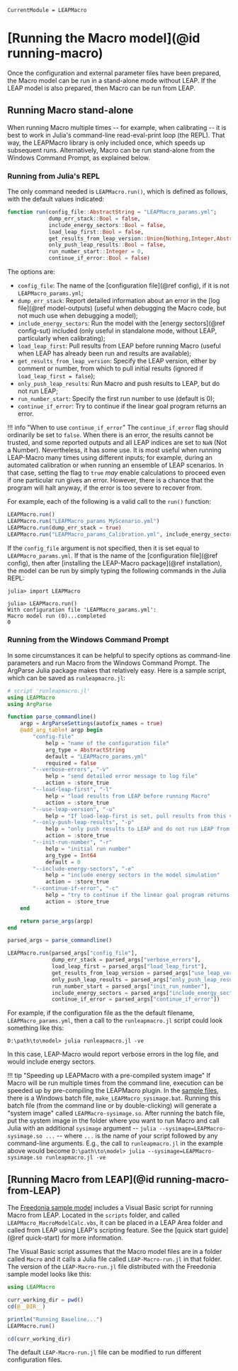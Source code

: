 ```@meta
CurrentModule = LEAPMacro
```

# [Running the Macro model](@id running-macro)
Once the configuration and external parameter files have been prepared, the Macro model can be run in a stand-alone mode without LEAP. If the LEAP model is also prepared, then Macro can be run from LEAP.

## Running Macro stand-alone
When running Macro multiple times -- for example, when calibrating -- it is best to work in Julia's command-line read-eval-print loop (the REPL). That way, the LEAPMacro library is only included once, which speeds up subsequent runs. Alternatively, Macro can be run stand-alone from the Windows Command Prompt, as explained below.

### Running from Julia's REPL
The only command needed is `LEAPMacro.run()`, which is defined as follows, with the default values indicated:
```julia
function run(config_file::AbstractString = "LEAPMacro_params.yml";
             dump_err_stack::Bool = false,
             include_energy_sectors::Bool = false,
             load_leap_first::Bool = false,
             get_results_from_leap_version::Union{Nothing,Integer,AbstractString} = nothing,
             only_push_leap_results::Bool = false,
             run_number_start::Integer = 0,
             continue_if_error::Bool = false)
```

The options are:
  * `config_file`: The name of the [configuration file](@ref config), if it is not `LEAPMacro_params.yml`;
  * `dump_err_stack`: Report detailed information about an error in the [log file](@ref model-outputs) (useful when debugging the Macro code, but not much use when debugging a model);
  * `include_energy_sectors`: Run the model with the [energy sectors](@ref config-sut) included (only useful in standalone mode, without LEAP, particularly when calibrating);
  * `load_leap_first`: Pull results from LEAP before running Macro (useful when LEAP has already been run and results are available);
  * `get_results_from_leap_version`: Specify the LEAP version, either by comment or number, from which to pull initial results (ignored if `load_leap_first = false`);
  * `only_push_leap_results`: Run Macro and push results to LEAP, but do not run LEAP;
  * `run_number_start`: Specify the first run number to use (default is 0);
  * `continue_if_error`: Try to continue if the linear goal program returns an error.

!!! info "When to use `continue_if_error`"
    The `continue_if_error` flag should ordinarily be set to `false`. When there is an error, the results cannot be trusted, and some reported outputs and all LEAP indices are set to `NaN` (Not a Number). Nevertheless, it has some use. It is most useful when running LEAP-Macro many times using different inputs; for example, during an automated calibration or when running an ensemble of LEAP scenarios. In that case, setting the flag to `true` _may_ enable calculations to proceed even if one particular run gives an error. However, there is a chance that the program will halt anyway, if the error is too severe to recover from.

For example, each of the following is a valid call to the `run()` function:
```julia
LEAPMacro.run()
LEAPMacro.run("LEAPMacro_params_MyScenario.yml")
LEAPMacro.run(dump_err_stack = true)
LEAPMacro.run("LEAPMacro_params_Calibration.yml", include_energy_sectors = true)
```

If the `config_file` argument is not specified, then it is set equal to `LEAPMacro_params.yml`. If that is the name of the [configuration file](@ref config), then after [installing the LEAP-Macro package](@ref installation), the model can be run by simply typing the following commands in the Julia REPL:
```
julia> import LEAPMacro

julia> LEAPMacro.run()
With configuration file 'LEAPMacro_params.yml':
Macro model run (0)...completed
0
```

### Running from the Windows Command Prompt
In some circumstances it can be helpful to specify options as command-line parameters and run Macro from the Windows Command Prompt. The ArgParse Julia package makes that relatively easy. Here is a sample script, which can be saved as `runleapmacro.jl`:
```julia
# script 'runleapmacro.jl'
using LEAPMacro
using ArgParse

function parse_commandline()
    argp = ArgParseSettings(autofix_names = true)
    @add_arg_table! argp begin
        "config-file"
            help = "name of the configuration file"
            arg_type = AbstractString
            default = "LEAPMacro_params.yml"
            required = false
        "--verbose-errors", "-v"
            help = "send detailed error message to log file"
            action = :store_true
        "--load-leap-first", "-l"
            help = "load results from LEAP before running Macro"
            action = :store_true
        "--use-leap-version", "-u"
            help = "If load-leap-first is set, pull results from this version"
        "--only-push-leap-results", "-p"
            help = "only push results to LEAP and do not run LEAP from Macro"
            action = :store_true
        "--init-run-number", "-r"
            help = "initial run number"
            arg_type = Int64
            default = 0
        "--include-energy-sectors", "-e"
            help = "include energy sectors in the model simulation"
            action = :store_true
        "--continue-if-error", "-c"
            help = "try to continue if the linear goal program returns an error"
            action = :store_true
    end

    return parse_args(argp)
end

parsed_args = parse_commandline()

LEAPMacro.run(parsed_args["config_file"],
              dump_err_stack = parsed_args["verbose_errors"],
              load_leap_first = parsed_args["load_leap_first"],
              get_results_from_leap_version = parsed_args["use_leap_version"], 
              only_push_leap_results = parsed_args["only_push_leap_results"],
              run_number_start = parsed_args["init_run_number"],
              include_energy_sectors = parsed_args["include_energy_sectors"],
              continue_if_error = parsed_args["continue_if_error"])
```
For example, if the configuration file as the the default filename, `LEAPMacro_params.yml`, then a call to the `runleapmacro.jl` script could look something like this:
```
D:\path\to\model> julia runleapmacro.jl -ve
```
In this case, LEAP-Macro would report verbose errors in the log file, and would include energy sectors.

!!! tip "Speeding up LEAPMacro with a pre-compiled system image"
    If Macro will be run multiple times from the command line, execution can be speeded up by pre-compiling the LEAPMacro plugin. In the [sample files](assets/Macro.zip), there is a Windows batch file, `make_LEAPMacro_sysimage.bat`. Running this batch file (from the command line or by double-clicking) will generate a "system image" called `LEAPMacro-sysimage.so`. After running the batch file, put the system image in the folder where you want to run Macro and call Julia with an additional `sysimage` argument -- `julia --sysimage=LEAPMacro-sysimage.so ...` -- where `...` is the name of your script followed by any command-line arguments. E.g., the call to `runleapmacro.jl` in the example above would become
    ```
    D:\path\to\model> julia --sysimage=LEAPMacro-sysimage.so runleapmacro.jl -ve
    ```

## [Running Macro from LEAP](@id running-macro-from-LEAP)
The [Freedonia sample model](assets/Macro.zip) includes a Visual Basic script for running Macro from LEAP. Located in the `scripts` folder, and called `LEAPMacro_MacroModelCalc.vbs`, it can be placed in a LEAP Area folder and called from LEAP using LEAP's scripting feature. See the [quick start guide](@ref quick-start) for more information.

The Visual Basic script assumes that the Macro model files are in a folder called `Macro` and it calls a Julia file called `LEAP-Macro-run.jl` in that folder. The version of the `LEAP-Macro-run.jl` file distributed with the Freedonia sample model looks like this:
```julia
using LEAPMacro

curr_working_dir = pwd()
cd(@__DIR__)

println("Running Baseline...")
LEAPMacro.run()

cd(curr_working_dir)
```
The default `LEAP-Macro-run.jl` file can be modified to run different configuration files.
